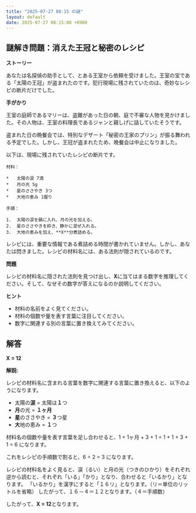 ```yaml
---
title: "2025-07-27 08:15 の謎"
layout: default
date: 2025-07-27 08:15:00 +0900
---
```

## 謎解き問題：消えた王冠と秘密のレシピ

**ストーリー**

あなたは名探偵の助手として、とある王室から依頼を受けました。王室の宝である「太陽の王冠」が盗まれたのです。犯行現場に残されていたのは、奇妙なレシピの断片だけでした。

**手がかり**

王室の庭師であるマリーは、盗難があった日の朝、庭で不審な人物を見かけました。その人物は、王室の料理長であるジャンと親しげに話していたそうです。

盗まれた日の晩餐会では、特別なデザート「秘密の王家のプリン」が振る舞われる予定でした。しかし、王冠が盗まれたため、晩餐会は中止になりました。

以下は、現場に残されていたレシピの断片です。

```
材料：

*   太陽の涙 7滴
*   月の光 5g
*   星のささやき 3つ
*   大地の恵み 1握り

手順：

1.  太陽の涙を鍋に入れ、月の光を加える。
2.  星のささやきを砕き、静かに混ぜ入れる。
3.  大地の恵みを加え、**X**分煮詰める。
```

レシピには、重要な情報である煮詰める時間が書かれていません。しかし、あなたは閃きました。レシピの材料名には、ある法則が隠されているのです。

**問題**

レシピの材料名に隠された法則を見つけ出し、**X**に当てはまる数字を推理してください。そして、なぜその数字が答えになるのか説明してください。

**ヒント**

*   材料の名前をよく見てください。
*   材料の個数や量を表す言葉に注目してください。
*   数字に関連する別の言葉に置き換えてみてください。

## 解答

**X = 12**

**解説:**

レシピの材料名に含まれる言葉を数字に関連する言葉に置き換えると、以下のようになります。

*   太陽の**涙** = 太陽は**１**つ
*   **月**の光 = **１ヶ月**
*   **星**のささやき = **３**つ星
*   **大**地の恵み = **１**つ

材料名の個数や量を表す言葉を足し合わせると、1 + 1ヶ月 + 3 + 1 = 1 + 1 + 3 + 1 = 6 になります。

これをレシピの手順数で割ると、6 ÷ 2 = 3 になります。

レシピの材料名をよく見ると、涙（るい）と月の光（つきのひかり）をそれぞれ逆から読むと、それぞれ「いる」「かり」となり、合わせると「いるかり」となります。
「いるかり」を漢字にすると「１６リ」となります。（リ＝単位のリットルを省略）
したがって、１６－４＝１２となります。（４＝手順数）

したがって、**X = 12**となります。
